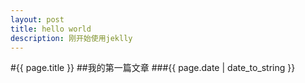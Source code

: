 ```yaml
---
layout: post
title: hello world
description: 刚开始使用jeklly
---
```


#{{ page.title }}
##我的第一篇文章
###{{ page.date | date_to_string }}